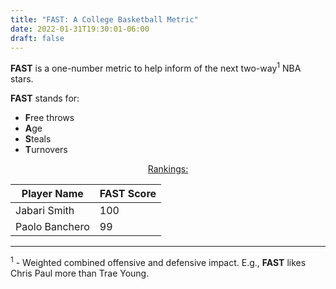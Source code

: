 ```yaml
---
title: "FAST: A College Basketball Metric"
date: 2022-01-31T19:30:01-06:00
draft: false
---
```


**FAST** is a one-number metric to help inform of the next two-way<sup>1</sup> NBA stars.

**FAST** stands for:
- **F**ree throws
- **A**ge
- **S**teals
- **T**urnovers

<p style="text-align: center;"><u>Rankings:</u></p>

| Player Name      | FAST Score |
| ----------- | ----------- |
| Jabari Smith      | 100       |
| Paolo Banchero   | 99        |

---

<sup>1</sup> - Weighted combined offensive and defensive impact. E.g., **FAST** likes Chris Paul more than Trae Young. 


